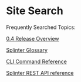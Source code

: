 # Site Search

<!--
  Copyright 2018-2021 Cargill Incorporated
  Licensed under Creative Commons Attribution 4.0 International License
  https://creativecommons.org/licenses/by/4.0/
-->
<div id="search-wrapper">
    <div class="gcse-search" data-linktarget="_parent"></div>
    <script
      async src="https://cse.google.com/cse.js?cx={{ site.google_search_id }}">
    </script>
</div>


<div id="frequently-searched" markdown="1">

Frequently Searched Topics:

[0.4 Release Overview](https://splinter.dev/releases/0.4/)

[Splinter Glossary](https://splinter.dev/docs/0.4/glossary/glossary.html)

[CLI Command Reference](https://splinter.dev/docs/0.4/references/cli/cli_command_reference.html)

[Splinter REST API reference](https://splinter.dev/docs/0.4/api/)

</div>

<script defer src="../scripts/hide-frequently-searched.js"></script>
